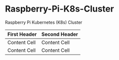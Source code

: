 # Raspberry-Pi-K8s-Cluster
Raspberry Pi Kubernetes (K8s) Cluster

| First Header  | Second Header |
| ------------- | ------------- |
| Content Cell  | Content Cell  |
| Content Cell  | Content Cell  |
